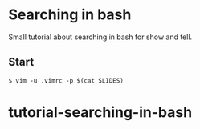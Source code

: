 # Searching in bash
Small tutorial about searching in bash for show and tell.

## Start
```
$ vim -u .vimrc -p $(cat SLIDES)
```
# tutorial-searching-in-bash
